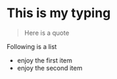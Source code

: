 # This is my typing 

> Here is a quote

Following is a list
* enjoy the first item
* enjoy the second item

